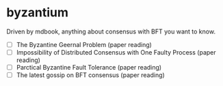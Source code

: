 # byzantium

Driven by mdbook, anything about consensus with BFT you want to know.

- [ ] The Byzantine Geernal Problem (paper reading)
- [ ] Impossibility of Distributed Consensus with One Faulty Process (paper reading)
- [ ] Parctical Byzantine Fault Tolerance (paper reading)
- [ ] The latest gossip on BFT consensus (paper reading)
